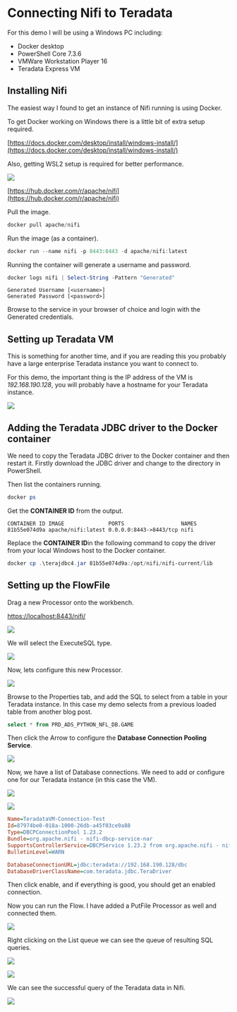 # Connecting Nifi to Teradata

For this demo I will be using a Windows PC including:

- Docker desktop
- PowerShell Core 7.3.6
- VMWare Workstation Player 16
- Teradata Express VM

## Installing Nifi

The easiest way I found to get an instance of Nifi running is using Docker.

To get Docker working on Windows there is a little bit of extra setup required.

[https://docs.docker.com/desktop/install/windows-install/](https://docs.docker.com/desktop/install/windows-install/)

Also, getting WSL2 setup is required for better performance.

![](./img/nifitd-docker-desktop-wsl.png)

[https://hub.docker.com/r/apache/nifi](https://hub.docker.com/r/apache/nifi)

Pull the image.

```ps1
docker pull apache/nifi
```

Run the image (as a container).

```ps1
docker run --name nifi -p 8443:8443 -d apache/nifi:latest
```

Running the container will generate a username and password.

```ps1
docker logs nifi | Select-String -Pattern "Generated"
```

```log
Generated Username [<username>]
Generated Password [<password>]
```

Browse to the service in your browser of choice and login with the Generated credentials.

## Setting up Teradata VM

This is something for another time, and if you are reading this you probably have a large enterprise Teradata instance you want to connect to.

For this demo, the important thing is the IP address of the VM is _192.168.190.128_, you will probably have a hostname for your Teradata instance.

![](./img/nifitd-td-vmware.png)

## Adding the Teradata JDBC driver to the Docker container

We need to copy the Teradata JDBC driver to the Docker container and then restart it. Firstly download the JDBC driver and change to the directory in PowerShell.

Then list the containers running.

```ps1
docker ps
```

Get the **CONTAINER ID** from the output.

```log
CONTAINER ID IMAGE              PORTS                  NAMES
81b55e074d9a apache/nifi:latest 0.0.0.0:8443->8443/tcp nifi
```

Replace the **CONTAINER ID**in the following command to copy the driver from your local Windows host to the Docker container.

```ps1
docker cp .\terajdbc4.jar 81b55e074d9a:/opt/nifi/nifi-current/lib
```

## Setting up the FlowFile

Drag a new Processor onto the workbench.

[https://localhost:8443/nifi/](https://localhost:8443/nifi/)

![](./img/nifitd-drag-new.png)

We will select the ExecuteSQL type.

![](./img/nifitd-add-processor.png)

Now, lets configure this new Processor.

![](./img/nifitd-processor-configure.png)

Browse to the Properties tab, and add the SQL to select from a table in your Teradata instance. In this case my demo selects from a previous loaded table from another blog post.

```sql
select * from PRD_ADS_PYTHON_NFL_DB.GAME
```

Then click the Arrow to configure the **Database Connection Pooling Service**.

![](./img/nifitd-processor-configure-props.png)

Now, we have a list of Database connections. We need to add or configure one for our Teradata instance (in this case the VM).

![](./img/nifitd-db-pooling-cog.png)

![](./img/nifitd-db-connection-props.png)

```ini
Name=TeradataVM-Connection-Test
Id=87974be0-018a-1000-26db-a45f03ce9a88
Type=DBCPConnectionPool 1.23.2
Bundle=org.apache.nifi - nifi-dbcp-service-nar
SupportsControllerService=DBCPService 1.23.2 from org.apache.nifi - nifi-standard-services-api-nar
BulletinLevel=WARN
```

```ini
DatabaseConnectionURL=jdbc:teradata://192.168.190.128/dbc
DatabaseDriverClassName=com.teradata.jdbc.TeraDriver
```

Then click enable, and if everything is good, you should get an enabled connection.

Now you can run the Flow. I have added a PutFile Processor as well and connected them.

![](./img/nifitd-flow-run.png)

Right clicking on the List queue we can see the queue of resulting SQL queries.

![](./img/nifitd-list-que.png)

![](./img/nifitd-view-queue.png)

We can see the successful query of the Teradata data in Nifi.

![](./img/nifitd-td-data.png)
